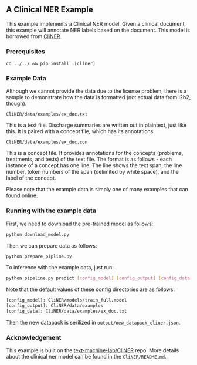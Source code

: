 ## A Clinical NER Example

This example implements a Clinical NER model. Given a clinical document, this example will annotate NER labels based on the document. This model is borrowed from [CliNER](https://github.com/text-machine-lab/CliNER).

### Prerequisites

```
cd ../../ && pip install .[cliner]
```

### Example Data


Although we cannot provide the data due to the license problem, there is a sample to demonstrate how the data is formatted (not actual data from i2b2, though).

    CliNER/data/examples/ex_doc.txt

This is a text file. Discharge summaries are written out in plaintext, just like this. It is paired with a concept file, which has its annotations.

    CliNER/data/examples/ex_doc.con

This is a concept file. It provides annotations for the concepts (problems, treatments, and tests) of the text file. The format is as follows - each instance of a concept has one line. The line shows the text span, the line number, token numbers of the span (delimited by white space), and the label of the concept.

Please note that the example data is simply one of many examples that can found online.


### Running with the example data

First, we need to download the pre-trained model as follows:

```bash
python download_model.py
```

Then we can prepare data as follows:

```bash
python prepare_pipline.py
```

To inference with the example data, just run:

```bash
python pipeline.py predict [config_model] [config_output] [config_data]
```

Note that the default values of these config directories are as follows: 

```bash
[config_model]: CliNER/models/train_full.model
[config_output]: CliNER/data/examples
[config_data]: CliNER/data/examples/ex_doc.txt
```
Then the new datapack is serilized in `output/new_datapack_cliner.json`.


### Acknowledgement

This example is built on the [text-machine-lab/CliNER](https://github.com/text-machine-lab/CliNER) repo. More details about
 the clinical ner model can be found in the `CliNER/README.md`.
